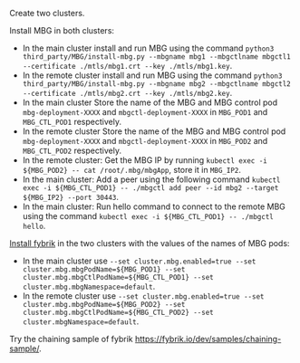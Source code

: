 Create two clusters.

Install MBG in both clusters:

- In the main cluster install and run MBG using the command `python3 third_party/MBG/install-mbg.py --mbgname mbg1 --mbgctlname mbgctl1  --certificate ./mtls/mbg1.crt --key ./mtls/mbg1.key`.
- In the remote cluster install and run MBG using the command `python3 third_party/MBG/install-mbg.py --mbgname mbg2 --mbgctlname mbgctl2  --certificate ./mtls/mbg2.crt --key ./mtls/mbg2.key`.
- In the main cluster Store the name of the MBG and MBG control pod `mbg-deployment-XXXX` and `mbgctl-deployment-XXXX` in `MBG_POD1` and `MBG_CTL_POD1` respectively.
- In the remote cluster Store the name of the MBG and MBG control pod `mbg-deployment-XXXX` and `mbgctl-deployment-XXXX` in `MBG_POD2` and `MBG_CTL_POD2` respectively.
- In the remote cluster: Get the MBG IP by running `kubectl exec -i ${MBG_POD2} -- cat /root/.mbg/mbgApp`, store it in `MBG_IP2`.
- In the main cluster: Add a peer using the following command `kubectl exec -i ${MBG_CTL_POD1} -- ./mbgctl add peer --id mbg2 --target ${MBG_IP2} --port 30443`.
- In the main cluster: Run hello command to connect to the remote MBG using the command `kubectl exec -i ${MBG_CTL_POD1} -- ./mbgctl hello`.

[Install fybrik](https://fybrik.io/dev/tasks/multicluster/) in the two clusters with the values of the names of MBG pods:

- In the main cluster use `--set cluster.mbg.enabled=true --set cluster.mbg.mbgPodName=${MBG_POD1} --set cluster.mbg.mbgCtlPodName=${MBG_CTL_POD1} --set cluster.mbg.mbgNamespace=default`.
- In the remote cluster use `--set cluster.mbg.enabled=true --set cluster.mbg.mbgPodName=${MBG_POD2} --set cluster.mbg.mbgCtlPodName=${MBG_CTL_POD2} --set cluster.mbgNamespace=default`.

Try the chaining sample of fybrik https://fybrik.io/dev/samples/chaining-sample/.
